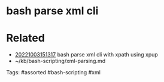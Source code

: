 # bash parse xml cli

# Related
- [20221003151317](/zet/20221003151317/README.md) bash parse xml cli with xpath using xpup
- ~/kb/bash-scripting/xml-parsing.md

Tags:
    #assorted #bash-scripting #xml
